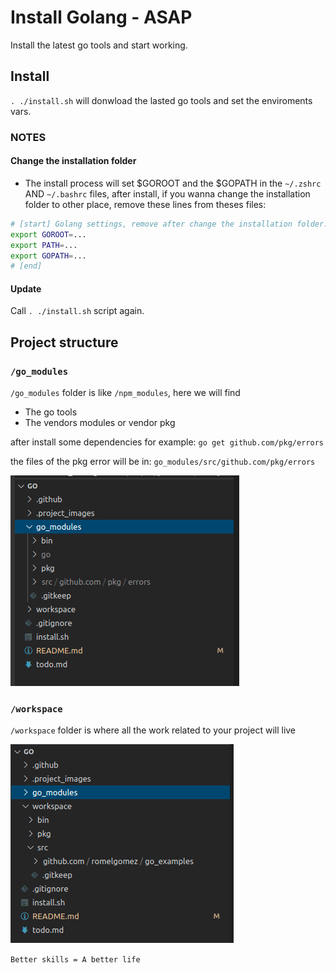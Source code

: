 # Install Golang - ASAP  

Install the latest go tools and start working.

## Install

`. ./install.sh` will donwload the lasted go tools and set the enviroments vars.

### NOTES

#### Change the installation folder

- The install process will set $GOROOT and the $GOPATH in the `~/.zshrc` AND `~/.bashrc` files, after
install, if you wanna change the installation folder to other place, remove these lines from theses files:

```bash
# [start] Golang settings, remove after change the installation folder.
export GOROOT=...
export PATH=...
export GOPATH=...
# [end]
```

#### Update

Call `. ./install.sh` script again.

## Project structure

### `/go_modules`

`/go_modules` folder is like `/npm_modules`, here we will find

- The go tools
- The vendors modules or vendor pkg

after install some dependencies for example: `go get github.com/pkg/errors`

the files of the pkg error will be in: `go_modules/src/github.com/pkg/errors`

![go_module_example](.project_images/go_module_example.png)

### `/workspace`

`/workspace` folder is where all the work related to your project will live

![workspace_example](.project_images/workspace_example.png)

`Better skills = A better life`
